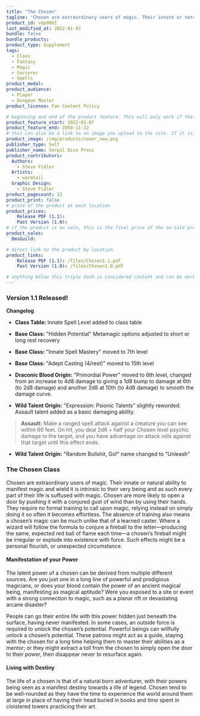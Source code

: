 ```yaml
---
title: "The Chosen"
tagline: "Chosen are extraordinary users of magic. Their innate or natural ability to manifest magic and wield it is intrinsic to their very being and as such every part of their life is suffused with magic."
product_id: vdp0001
last_modified_at: 2022-01-07
bundle: false
bundle_products:
product_type: Supplement
tags:
  - Class
  - Fantasy
  - Magic
  - Sorcerer
  - Spells
product_medal: 
product_audience:
  - Player
  - Dungeon Master
product_license: Fan Content Policy

# beginning and end of the product feature. This will only work if the site is updated within several weeks of when the feature is supposed to happen. Making a new post counts as updating.
product_feature_start: 2022-01-07
product_feature_end: 2050-11-22
# this can also be a link to an image you upload to the site. If it is, it must start with a "/" or be a full link
product_image: /img/products/cover_new.png
publisher_type: Self
publisher_name: Vorpal Dice Press
product_contributors:
  Authors:
    - Steve Fidler
  Artists:
    - warmtail
  Graphic Design:
    - Steve Fidler
product_pagecount: 12
product_print: false
# price of the product at each location
product_prices:
    Release PDF (1.1): 
    Past Version (1.0):
# if the product is on sale, this is the final price of the on-sale product for each location that it is on sale. The sales % will be calculated and displayed based on the difference between product_prices and product_sales
product_sales:
  DmsGuild:

# direct link to the product by location
product_links:
    Release PDF (1.1): /files/Chosen1.1.pdf
    Past Version (1.0): /files/Chosen1.0.pdf

# anything below this triple dash is considered content and can be markup or html. It should be fully HTML compatible as long as your tags are formatted correctly.
---
```


### Version 1.1 Released!

**Changelog**

- **Class Table:** Innate Spell Level added to class table
- **Base Class:** "Hidden Potential" Metamagic options adjusted to short or long rest recovery
- **Base Class:** "Innate Spell Mastery" moved to 7th level
- **Base Class:** "Adept Casting (4/rest)" moved to 15th level

- **Draconic Blood Origin:** "Primordial Power" moved to 6th level, changed from an increase to 4d8 damage to giving a 1d8 bump to damage at 6th (to 2d8 damage) and another 2d8 at 10th (to 4d8 damage) to smooth the damage curve.

- **Wild Talent Origin:** "Expression: Psionic Talents" slightly reworded. Assault talent added as a basic damaging ability.

> **Assault:** Make a ranged spell attack against a creature you can see within 60 feet. On hit, you deal 2d6 + half your Chosen level psychic damage to the target, and you have advantage on attack rolls against that target until this effect ends.

- **Wild Talent Origin:** "Random Bullshit, Go!" name changed to "Unleash"

### The Chosen Class

Chosen are extraordinary users of magic. Their innate or natural ability to manifest magic and wield it is intrinsic to their very being and as such every part of their life is suffused with magic. Chosen are more likely to open a door by pushing it with a conjured gust of wind than by using their hands. They require no formal training to call upon magic, relying instead on simply doing it so often it becomes effortless. The absence of training also means a chosen’s magic can be much unlike that of a learned caster. Where a wizard will follow the formula to conjure a fireball to the letter—producing the same, expected red ball of flame each time—a chosen’s fireball might be irregular or explode into existence with force. Such effects might be a personal flourish, or unexpected circumstance.

#### Manifestation of your Power

The latent power of a chosen can be derived from multiple different sources. Are you just one in a long line of powerful and prodigious magicians, or does your blood contain the power of an ancient magical being, manifesting as magical aptitude? Were you exposed to a site or event with a strong connection to magic, such as a planar rift or devastating arcane disaster?

People can go their entire life with this power hidden just beneath the surface, having never manifested. In some cases, an outside force is required to unlock the chosen’s potential. Powerful beings can willfully unlock a chosen’s potential. These patrons might act as a guide, staying with the chosen for a long time helping them to master their abilities as a mentor; or they might extract a toll from the chosen to simply open the door to their power, then disappear never to resurface again.

#### Living with Destiny

The life of a chosen is that of a natural born adventurer, with their powers being seen as a manifest destiny towards a life of legend. Chosen tend to be well-rounded as they have the time to experience the world around them at large in place of having their head buried in books and time spent in cloistered towers practicing their art.